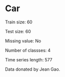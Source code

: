 # Car

Train size: 60

Test size: 60

Missing value: No

Number of classses: 4

Time series length: 577

Data donated by Jean Gao.
